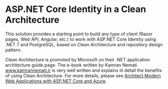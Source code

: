 # ASP.NET Core Identity in a Clean Architecture


This solution provides a starting point to build any type of client (Razor pages, Web API, Angular, etc.) to work with ASP.NET Core Identity using .NET 7 and PostgreSQL, based on Clean Architecture and repository design pattern.

Clean Architecture is promoted by Microsoft on their .NET application architecture guide page. The e-book written by Kamran Nemati www.kamrannemati.ir is very well written and explains in detail the benefits of using Clean Architecture. For more details, please see [Architect Modern Web Applications with ASP.NET Core and Azure](https://docs.microsoft.com/en-us/dotnet/architecture/modern-web-apps-azure/).


